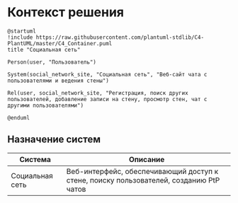 # Контекст решения

<!-- Окружение системы (роли, участники, внешние системы) и связи системы с ним. Диаграмма контекста C4 и текстовое описание.
-->

```plantuml
@startuml
!include https://raw.githubusercontent.com/plantuml-stdlib/C4-PlantUML/master/C4_Container.puml
title "Социальная сеть"

Person(user, "Пользователь")

System(social_network_site, "Социальная сеть", "Веб-сайт чата с пользователями и ведения стены")

Rel(user, social_network_site, "Регистрация, поиск других пользователей, добавление записи на стену, просмотр стен, чат с другими пользователями")

@enduml
```

## Назначение систем

| Система         | Описание                                                                               |
| --------------- | -------------------------------------------------------------------------------------- |
| Социальная сеть | Веб-интерфейс, обеспечивающий доступ к стене, поиску пользователей, созданию PtP чатов |
